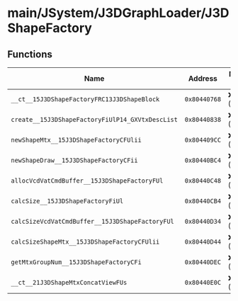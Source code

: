 # main/JSystem/J3DGraphLoader/J3DShapeFactory

## Functions

| Name | Address | Match % |
|------|---------|---------|
| `__ct__15J3DShapeFactoryFRC13J3DShapeBlock` | `0x80440768` | :x: (0.0%) |
| `create__15J3DShapeFactoryFiUlP14_GXVtxDescList` | `0x80440838` | :x: (0.0%) |
| `newShapeMtx__15J3DShapeFactoryCFUlii` | `0x804409CC` | :x: (0.0%) |
| `newShapeDraw__15J3DShapeFactoryCFii` | `0x80440BC4` | :x: (0.0%) |
| `allocVcdVatCmdBuffer__15J3DShapeFactoryFUl` | `0x80440C48` | :x: (0.0%) |
| `calcSize__15J3DShapeFactoryFiUl` | `0x80440CB4` | :x: (0.0%) |
| `calcSizeVcdVatCmdBuffer__15J3DShapeFactoryFUl` | `0x80440D34` | :x: (0.0%) |
| `calcSizeShapeMtx__15J3DShapeFactoryCFUlii` | `0x80440D44` | :x: (0.0%) |
| `getMtxGroupNum__15J3DShapeFactoryCFi` | `0x80440DEC` | :x: (0.0%) |
| `__ct__21J3DShapeMtxConcatViewFUs` | `0x80440E0C` | :x: (0.0%) |
